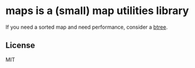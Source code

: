 # maps is a (small) map utilities library

If you need a sorted map and need performance, consider a [btree](https://github.com/google/btree).

## License

MIT

